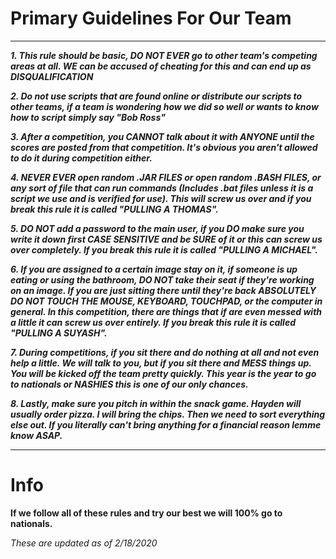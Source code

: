 # Primary Guidelines For Our Team

----------------------------------------------------------------------------------------------------------------------------------

***1. This rule should be basic, DO NOT EVER go to other team's competing areas at all. WE can be accused of cheating for this and can end up as DISQUALIFICATION***

***2. Do not use scripts that are found online or distribute our scripts to other teams, if a team is wondering how we did so well or wants to know how to script simply say "Bob Ross"***

***3. After a competition, you CANNOT talk about it with ANYONE until the scores are posted from that competition. It's obvious you aren't allowed to do it during competition either.***

***4. NEVER EVER open random .JAR FILES or open random .BASH FILES, or any sort of file that can run commands (Includes .bat files unless it is a script we use and is verified for use). This will screw us over and if you break this rule it is called "PULLING A THOMAS".***

***5. DO NOT add a password to the main user, if you DO make sure you write it down first CASE SENSITIVE and be SURE of it or this can screw us over completely. If you break this rule it is called "PULLING A MICHAEL".***

***6. If you are assigned to a certain image stay on it, if someone is up eating or using the bathroom, DO NOT take their seat if they're working on an image. If you are just sitting there until they're back ABSOLUTELY DO NOT TOUCH THE MOUSE, KEYBOARD, TOUCHPAD, or the computer in general. In this competition, there are things that if are even messed with a little it can screw us over entirely. If you break this rule it is called "PULLING A SUYASH".***

***7. During competitions, if you sit there and do nothing at all and not even help a little. We will talk to you, but if you sit there and MESS things up. You will be kicked off the team pretty quickly. This year is the year to go to nationals or NASHIES this is one of our only chances.***

***8. Lastly, make sure you pitch in within the snack game. Hayden will usually order pizza. I will bring the chips. Then we need to sort everything else out. If you literally can't bring anything for a financial reason lemme know ASAP.***

----------------------------------------------------------------------------------------------------------------------------------

# Info

**If we follow all of these rules and try our best we will 100% go to nationals.**

*These are updated as of 2/18/2020*
